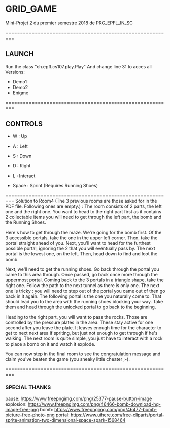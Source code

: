 # GRID_GAME
Mini-Projet 2 du premier semestre 2018 de PRG_EPFL_IN_SC

=========================================================
## LAUNCH

Run the class "ch.epfl.cs107.play.Play"
And change line 31 to acces all Versions:
* Demo1
* Demo2
* Enigme

=========================================================
## CONTROLS

- W : Up
- A : Left
- S : Down
- D : Right

- L : Interact
- Space : Sprint (Requires Running Shoes)

=========================================================
 Solution to Room4 (The 3 previous rooms are those asked for in the PDF file. Following ones are empty.) :
The room consists of 2 parts, the left one and the right one. You want to head to the right part first as it contains 2 collectable items you will need to get through the left part, the bomb and the Running Shoes. 

Here's how to get through the maze. We're going for the bomb first. Of the 3 accessible portals, take the one in the upper left corner. Then, take the portal straight ahead of you. Next, you'll want to head for the furthest possible portal, ignoring the 2 that you will eventually pass by. The next portal is the lowest one, on the left. Then, head down to find and loot the bomb. 

Next, we'll need to get the running shoes. Go back through the portal you came to this area through. Once passed, go back once more through the uppermost portal. Coming back to the 3 portals in a triangle shape, take the right one. Follow the path to the next tunnel as there is only one. The next one is tricky : you will need to step out of the portal you came out of then go back in it again. The following portal is the one you naturally come to. That should lead you to the area with the running shoes blocking your way. Take them and head through the unlocked portal to go back to the beginning.

Heading to the right part, you will want to pass the rocks. Those are controlled by the pressure plates in the area. These stay active for one second after you leave the plate. It leaves enough time for the character to get to next next area if spriting, but just not enough to get through if he's walking. The next room is quite simple, you just have to interact with a rock to place a bomb on it and watch it explode. 

You can now step in the final room to see the congratulation message and claim you've beaten the game (you sneaky little cheater ;-).


=========================================================
### SPECIAL THANKS

pause:
https://www.freepngimg.com/png/25377-pause-button-image
explosion:
https://www.freepngimg.com/png/46466-bomb-download-hq-image-free-png
bomb:
https://www.freepngimg.com/png/46477-bomb-picture-free-photo-png
portal:
https://www.uihere.com/free-cliparts/portal-sprite-animation-two-dimensional-space-spark-1568464
